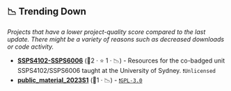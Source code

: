 ## 📉 Trending Down

_Projects that have a lower project-quality score compared to the last update. There might be a variety of reasons such as decreased downloads or code activity._

- <b><a href="https://github.com/fraba/SSPS4102-SSPS6006">SSPS4102-SSPS6006</a></b> (🥉2 ·  ⭐ 1 · 📉) - Resources for the co-badged unit SSPS4102/SSPS6006 taught at the University of Sydney. <code>❗Unlicensed</code>
- <b><a href="{}">public_material_2023S1</a></b> (🥉1 · 📉) -  <code><a href="http://bit.ly/2M0xdwT">❗️GPL-3.0</a></code>

